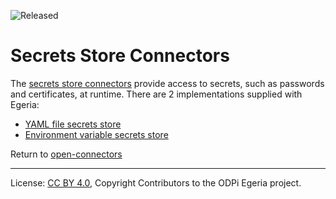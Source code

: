 <!-- SPDX-License-Identifier: CC-BY-4.0 -->
<!-- Copyright Contributors to the ODPi Egeria project 2020. -->

![Released](../../../../images/egeria-content-status-released.png#pagewidth)

# Secrets Store Connectors

The [secrets store connectors](https://egeria-project.org/concepts/secrets-store-connector/) provide access to secrets, such as passwords and certificates, at runtime.
There are 2 implementations supplied with Egeria:

* [YAML file secrets store](yaml-secrets-store-connector)
* [Environment variable secrets store](env-variable-secrets-store-connector)

Return to [open-connectors](..)

----
License: [CC BY 4.0](https://creativecommons.org/licenses/by/4.0/),
Copyright Contributors to the ODPi Egeria project.